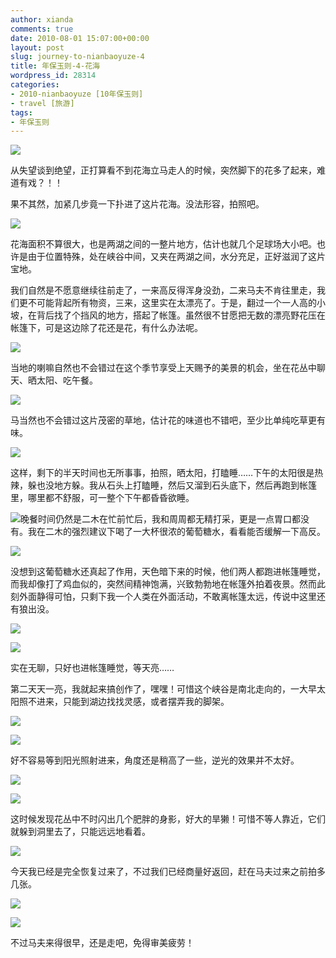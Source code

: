 ```yaml
---
author: xianda
comments: true
date: 2010-08-01 15:07:00+00:00
layout: post
slug: journey-to-nianbaoyuze-4
title: 年保玉则-4-花海
wordpress_id: 28314
categories:
- 2010-nianbaoyuze [10年保玉则]
- travel [旅游]
tags:
- 年保玉则
---
```


![](http://pic.yupoo.com/wxda/Bty083zF/medish.jpg)



从失望谈到绝望，正打算看不到花海立马走人的时候，突然脚下的花多了起来，难道有戏？！！



果不其然，加紧几步竟一下扑进了这片花海。没法形容，拍照吧。

 <!-- more -->

![](http://pic.yupoo.com/wxda/BtxYBETs/medish.jpg)



花海面积不算很大，也是两湖之间的一整片地方，估计也就几个足球场大小吧。也许是由于位置特殊，处在峡谷中间，又夹在两湖之间，水分充足，正好滋润了这片宝地。



我们自然是不愿意继续往前走了，一来高反得浑身没劲，二来马夫不肯往里走，我们更不可能背起所有物资，三来，这里实在太漂亮了。于是，翻过一个一人高的小坡，在背后找了个挡风的地方，搭起了帐篷。虽然很不甘愿把无数的漂亮野花压在帐篷下，可是这边除了花还是花，有什么办法呢。



![](http://pic.yupoo.com/wxda/BtxYK0D2/medish.jpg)



当地的喇嘛自然也不会错过在这个季节享受上天赐予的美景的机会，坐在花丛中聊天、晒太阳、吃午餐。



![](http://pic.yupoo.com/wxda/BtxYNaUW/medish.jpg)



马当然也不会错过这片茂密的草地，估计花的味道也不错吧，至少比单纯吃草更有味。



![](http://pic.yupoo.com/wxda/BtxYRT8Z/medish.jpg)



这样，剩下的半天时间也无所事事，拍照，晒太阳，打瞌睡……下午的太阳很是热辣，躲也没地方躲。我从石头上打瞌睡，然后又溜到石头底下，然后再跑到帐篷里，哪里都不舒服，可一整个下午都昏昏欲睡。



![](http://pic.yupoo.com/wxda/BtxYUkhF/medish.jpg)晚餐时间仍然是二木在忙前忙后，我和周周都无精打采，更是一点胃口都没有。我在二木的强烈建议下喝了一大杯很浓的葡萄糖水，看看能否缓解一下高反。



![](http://pic.yupoo.com/wxda/BtxZ33Lf/medish.jpg)



没想到这葡萄糖水还真起了作用，天色暗下来的时候，他们两人都跑进帐篷睡觉，而我却像打了鸡血似的，突然间精神饱满，兴致勃勃地在帐篷外拍着夜景。然而此刻外面静得可怕，只剩下我一个人类在外面活动，不敢离帐篷太远，传说中这里还有狼出没。



![](http://pic.yupoo.com/wxda/BtxZ6qdy/medish.jpg)



![](http://pic.yupoo.com/wxda/BtxZ7Bay/medish.jpg)



实在无聊，只好也进帐篷睡觉，等天亮……



第二天天一亮，我就起来搞创作了，嘿嘿！可惜这个峡谷是南北走向的，一大早太阳照不进来，只能到湖边找找灵感，或者摆弄我的脚架。



![](http://pic.yupoo.com/wxda/BtxZf39d/medish.jpg)



![](http://pic.yupoo.com/wxda/BtxZmjez/medish.jpg)



好不容易等到阳光照射进来，角度还是稍高了一些，逆光的效果并不太好。



![](http://pic.yupoo.com/wxda/BtxZvZUw/medish.jpg)



![](http://pic.yupoo.com/wxda/BtxZCOlW/medish.jpg)



这时候发现花丛中不时闪出几个肥胖的身影，好大的旱獭！可惜不等人靠近，它们就躲到洞里去了，只能远远地看着。



![](http://pic.yupoo.com/wxda/Bty09T7A/medish.jpg)



今天我已经是完全恢复过来了，不过我们已经商量好返回，赶在马夫过来之前拍多几张。



![](http://pic.yupoo.com/wxda/BtxZXxzK/medish.jpg)



![](http://pic.yupoo.com/wxda/Bty01t2H/medish.jpg)



不过马夫来得很早，还是走吧，免得审美疲劳！
